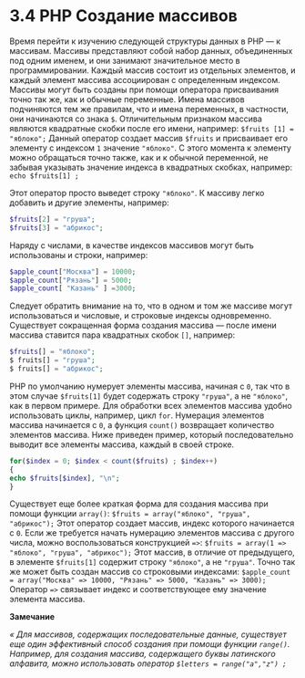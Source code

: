 # 3.4 PHP Создание массивов

Время перейти к изучению следующей структуры данных в РНР — к 
массивам. Массивы представляют собой набор данных, объединенных под одним 
именем, и они занимают значительное место в программировании. Каждый массив
состоит из отдельных элементов, и каждый элемент массива ассоциирован с 
определенным индексом.
Массивы могут быть созданы при помощи оператора присваивания точно так
же, как и обычные переменные. Имена массивов подчиняются тем же 
правилам, что и имена переменных, в частности, они начинаются со знака `$`. 
Отличительным признаком массива являются квадратные скобки после его имени, 
например:
`$fruits [1] = "яблоко";`
Данный оператор создает массив `$fruits` и присваивает его элементу с 
индексом `1` значение `"яблоко"`. С этого момента к элементу можно обращаться
точно также, как и к обычной переменной, не забывая указывать значение 
индекса в квадратных скобках, например:
`echo $fruits[1] ;`

Этот оператор просто выведет строку `"яблоко"`. К массиву легко добавить
и другие элементы, например:

```php
$fruits[2] = "груша";
$fruits[3] = "абрикос";
```

Наряду с числами, в качестве индексов массивов могут быть использованы
и строки, например:

```php
$apple_count["Москва"] = 10000;
$apple_count["Рязань"] = 5000;
$apple_count[ "Казань" ] =3000;
```

Следует обратить внимание на то, что в одном и том же массиве могут 
использоваться и числовые, и строковые индексы одновременно.
Существует сокращенная форма создания массива — после имени массива
ставится пара квадратных скобок `[]`, например:

```php
$fruits[] = "яблоко";
$ fruits[] = "груша";
$ fruits[] = "абрикос";
```

РНР по умолчанию нумерует элементы массива, начиная с `0`, так что в этом
случае `$fruits[1]` будет содержать строку `"груша"`, а не `"яблоко"`, как в первом примере.
Для обработки всех элементов массива удобно использовать циклы, 
например, цикл `for`. Нумерация элементов массива начинается с `0`, а функция `count()`
возвращает количество элементов массива. Ниже приведен пример, который
последовательно выводит все элементы массива, каждый в своей строке.

```php
for($index = 0; $index < count($fruits) ; $index++)
{
echo $fruits[$index], "\n";
}
```

Существует еще более краткая форма для создания массива при помощи
функции `array()`:
`$fruits = array("яблоко", "груша", "абрикос");`
Этот оператор создает массив, индекс которого начинается с `0`. Если же 
требуется начать нумерацию элементов массива с другого числа, можно 
воспользоваться конструкцией `=>`:
`$fruits = array(1 => "яблоко", "груша", "абрикос");`
Этот массив, в отличие от предыдущего, в элементе `$fruits[1]` содержит
строку `"яблоко"`, а не `"груша"`.
Точно так же может быть создан массив со строковыми индексами:
`$apple_count = array("Москва" => 10000, "Рязань" => 5000, "Казань" => 3000);`
Оператор `=>` связывает индекс и соответствующее ему значение элемента
массива.

**Замечание**

*« Для массивов, содержащих последовательные данные, существует еще один эффективный способ создания при помощи функции `range()`. Например, для создания 
массива, содержащего буквы латинского алфавита, можно использовать оператор
`$letters = range("a","z") ;`*
